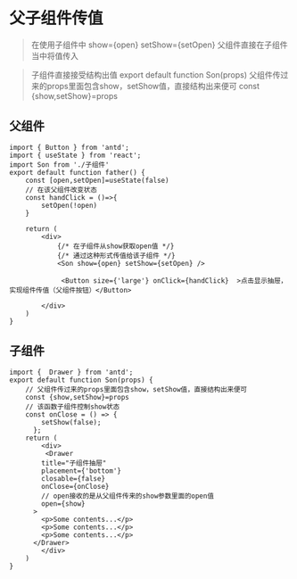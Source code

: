 # 父子组件传值

> 在使用子组件中 show={open} setShow={setOpen}  父组件直接在子组件当中将值传入

>子组件直接接受结构出值
>export default function Son(props) 
>    父组件传过来的props里面包含show，setShow值，直接结构出来便可
>   const {show,setShow}=props


## 父组件
```
import { Button } from 'antd';
import { useState } from 'react';
import Son from './子组件'
export default function father() {
    const [open,setOpen]=useState(false)
    // 在该父组件改变状态
    const handClick = ()=>{
        setOpen(!open)
    }

    return (
        <div>
            {/* 在子组件从show获取open值 */}
            {/* 通过这种形式传值给该子组件 */}
            <Son show={open} setShow={setOpen} />

             <Button size={'large'} onClick={handClick}  >点击显示抽屉，实现组件传值（父组件按钮）</Button>
             
        </div>
    )
}
```

## 子组件
```
import {  Drawer } from 'antd';
export default function Son(props) {
    // 父组件传过来的props里面包含show，setShow值，直接结构出来便可
    const {show,setShow}=props
    // 该函数子组件控制show状态
    const onClose = () => {
        setShow(false);
      };
    return (
        <div>
         <Drawer
        title="子组件抽屉"
        placement={'bottom'}
        closable={false}
        onClose={onClose}
        // open接收的是从父组件传来的show参数里面的open值
        open={show}
      >
        <p>Some contents...</p>
        <p>Some contents...</p>
        <p>Some contents...</p>
      </Drawer>
        </div>
    )
}
```